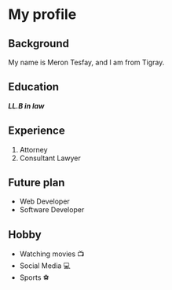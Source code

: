 # My profile

## Background

My name is Meron Tesfay, and I am from Tigray.

## Education

***LL.B in law***

## Experience

1. Attorney
2. Consultant Lawyer

## Future plan

- Web Developer
- Software Developer

## Hobby

- Watching movies
:tv:
- Social Media
:computer:
- Sports
:soccer:
